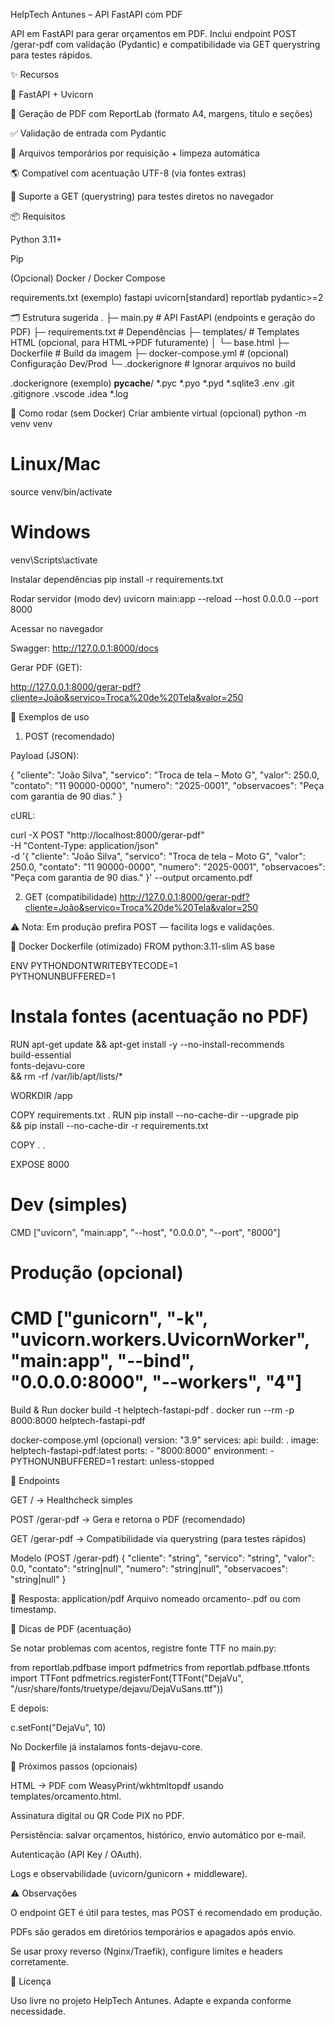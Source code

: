 HelpTech Antunes – API FastAPI com PDF

API em FastAPI para gerar orçamentos em PDF.
Inclui endpoint POST /gerar-pdf com validação (Pydantic) e compatibilidade via GET querystring para testes rápidos.

✨ Recursos

🚀 FastAPI + Uvicorn

🧾 Geração de PDF com ReportLab (formato A4, margens, título e seções)

✅ Validação de entrada com Pydantic

🧼 Arquivos temporários por requisição + limpeza automática

🌎 Compatível com acentuação UTF-8 (via fontes extras)

🔁 Suporte a GET (querystring) para testes diretos no navegador

📦 Requisitos

Python 3.11+

Pip

(Opcional) Docker / Docker Compose

requirements.txt (exemplo)
fastapi
uvicorn[standard]
reportlab
pydantic>=2

🗂 Estrutura sugerida
.
├─ main.py                 # API FastAPI (endpoints e geração do PDF)
├─ requirements.txt        # Dependências
├─ templates/              # Templates HTML (opcional, para HTML→PDF futuramente)
│  └─ base.html
├─ Dockerfile              # Build da imagem
├─ docker-compose.yml      # (opcional) Configuração Dev/Prod
└─ .dockerignore           # Ignorar arquivos no build

.dockerignore (exemplo)
__pycache__/
*.pyc
*.pyo
*.pyd
*.sqlite3
.env
.git
.gitignore
.vscode
.idea
*.log

🏃 Como rodar (sem Docker)
Criar ambiente virtual (opcional)
python -m venv venv
# Linux/Mac
source venv/bin/activate
# Windows
venv\Scripts\activate

Instalar dependências
pip install -r requirements.txt

Rodar servidor (modo dev)
uvicorn main:app --reload --host 0.0.0.0 --port 8000

Acessar no navegador

Swagger: http://127.0.0.1:8000/docs

Gerar PDF (GET):

http://127.0.0.1:8000/gerar-pdf?cliente=João&servico=Troca%20de%20Tela&valor=250

🧪 Exemplos de uso
1) POST (recomendado)

Payload (JSON):

{
  "cliente": "João Silva",
  "servico": "Troca de tela – Moto G",
  "valor": 250.0,
  "contato": "11 90000-0000",
  "numero": "2025-0001",
  "observacoes": "Peça com garantia de 90 dias."
}


cURL:

curl -X POST "http://localhost:8000/gerar-pdf" \
  -H "Content-Type: application/json" \
  -d '{
    "cliente": "João Silva",
    "servico": "Troca de tela – Moto G",
    "valor": 250.0,
    "contato": "11 90000-0000",
    "numero": "2025-0001",
    "observacoes": "Peça com garantia de 90 dias."
  }' --output orcamento.pdf

2) GET (compatibilidade)
http://127.0.0.1:8000/gerar-pdf?cliente=João&servico=Troca%20de%20Tela&valor=250


⚠️ Nota: Em produção prefira POST — facilita logs e validações.

🐳 Docker
Dockerfile (otimizado)
FROM python:3.11-slim AS base

ENV PYTHONDONTWRITEBYTECODE=1 \
    PYTHONUNBUFFERED=1

# Instala fontes (acentuação no PDF)
RUN apt-get update && apt-get install -y --no-install-recommends \
    build-essential \
    fonts-dejavu-core \
    && rm -rf /var/lib/apt/lists/*

WORKDIR /app

COPY requirements.txt .
RUN pip install --no-cache-dir --upgrade pip \
    && pip install --no-cache-dir -r requirements.txt

COPY . .

EXPOSE 8000

# Dev (simples)
CMD ["uvicorn", "main:app", "--host", "0.0.0.0", "--port", "8000"]

# Produção (opcional)
# CMD ["gunicorn", "-k", "uvicorn.workers.UvicornWorker", "main:app", "--bind", "0.0.0.0:8000", "--workers", "4"]

Build & Run
docker build -t helptech-fastapi-pdf .
docker run --rm -p 8000:8000 helptech-fastapi-pdf

docker-compose.yml (opcional)
version: "3.9"
services:
  api:
    build: .
    image: helptech-fastapi-pdf:latest
    ports:
      - "8000:8000"
    environment:
      - PYTHONUNBUFFERED=1
    restart: unless-stopped

🔗 Endpoints

GET / → Healthcheck simples

POST /gerar-pdf → Gera e retorna o PDF (recomendado)

GET /gerar-pdf → Compatibilidade via querystring (para testes rápidos)

Modelo (POST /gerar-pdf)
{
  "cliente": "string",
  "servico": "string",
  "valor": 0.0,
  "contato": "string|null",
  "numero": "string|null",
  "observacoes": "string|null"
}


📄 Resposta: application/pdf
Arquivo nomeado orcamento-<numero>.pdf ou com timestamp.

📝 Dicas de PDF (acentuação)

Se notar problemas com acentos, registre fonte TTF no main.py:

from reportlab.pdfbase import pdfmetrics
from reportlab.pdfbase.ttfonts import TTFont
pdfmetrics.registerFont(TTFont("DejaVu", "/usr/share/fonts/truetype/dejavu/DejaVuSans.ttf"))


E depois:

c.setFont("DejaVu", 10)


No Dockerfile já instalamos fonts-dejavu-core.

🧩 Próximos passos (opcionais)

HTML → PDF com WeasyPrint/wkhtmltopdf usando templates/orcamento.html.

Assinatura digital ou QR Code PIX no PDF.

Persistência: salvar orçamentos, histórico, envio automático por e-mail.

Autenticação (API Key / OAuth).

Logs e observabilidade (uvicorn/gunicorn + middleware).

⚠️ Observações

O endpoint GET é útil para testes, mas POST é recomendado em produção.

PDFs são gerados em diretórios temporários e apagados após envio.

Se usar proxy reverso (Nginx/Traefik), configure limites e headers corretamente.

📜 Licença

Uso livre no projeto HelpTech Antunes.
Adapte e expanda conforme necessidade.